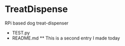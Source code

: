 # TreatDispense
RPi based dog treat-dispenser


* TEST.py
* README.md
** This is a second entry I made today
